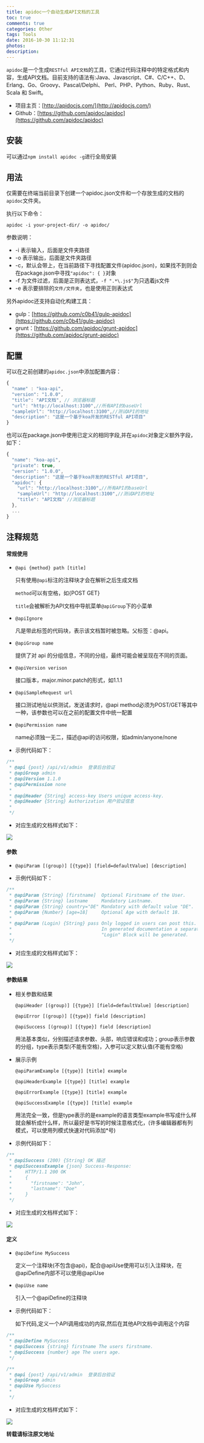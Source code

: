 ```yaml
---
title: apidoc一个自动生成API文档的工具
toc: true
comments: true
categories: Other
tags: Tools
date: 2016-10-30 11:12:31
photos:
description:
---
```


`apidoc`是一个生成`RESTful API文档`的工具，它通过代码注释中的特定格式和内容，生成API文档。目前支持的语法有:Java、Javascript、C#、C/C++、D、Erlang、Go、Groovy、Pascal/Delphi、 Perl、PHP、Python、Ruby、Rust、Scala 和 Swift。

* 项目主页：[http://apidocjs.com/](http://apidocjs.com/) 
* Github：[https://github.com/apidoc/apidoc](https://github.com/apidoc/apidoc)
<!--more-->
## 安装

可以通过`npm install apidoc -g`进行全局安装

## 用法

仅需要在终端当前目录下创建一个apidoc.json文件和一个存放生成的文档的`apidoc`文件夹。

执行以下命令：
```shell
apidoc -i your-project-dir/ -o apidoc/
```

参数说明：

* -i 表示输入，后面是文件夹路径
* -o 表示输出，后面是文件夹路径
* -c，默认会带上，在当前路径下寻找配置文件(apidoc.json)，如果找不到则会在package.json中寻找`"apidoc": { }`对象
* -f 为文件过滤，后面是正则表达式，`-f ".*\.js$"`为只选着js文件
* -e 表示要排除的`文件/文件夹`，也是使用正则表达式

另外apidoc还支持自动化构建工具：

* gulp：[https://github.com/c0b41/gulp-apidoc](https://github.com/c0b41/gulp-apidoc)
* grunt：[https://github.com/apidoc/grunt-apidoc](https://github.com/apidoc/grunt-apidoc)

## 配置

可以在之前创建的`apidoc.json`中添加配置内容：

```js
{
  "name" : "koa-api",
  "version": "1.0.0",
  "title": "API文档", // 浏览器标题
  "url": "http://localhost:3100",//所有API的baseUrl
  "sampleUrl": "http://localhost:3100",//测试API的地址
  "description": "这是一个基于koa开发的RESTful API项目"
}
```

也可以在package.json中使用已定义的相同字段,并在`apidoc`对象定义额外字段，如下：

```js
{
  "name": "koa-api",
  "private": true,
  "version": "1.0.0",
  "description": "这是一个基于koa开发的RESTful API项目",
  "apidoc": {
    "url": "http://localhost:3100",//所有API的baseUrl
    "sampleUrl": "http://localhost:3100",//测试API的地址
    "title": "API文档" //浏览器标题
  },
  ...
}
```

## 注释规范

#### 常规使用

* `@api {method} path [title]`

    只有使用`@api`标注的注释块才会在解析之后生成文档

    `method`可以有空格，如{POST GET}

    `title`会被解析为API文档中导航菜单`@apiGroup`下的小菜单

* `@apiIgnore` 

    凡是带此标签的代码块，表示该文档暂时被忽略。父标签：@api。

* `@apiGroup name`
  
    提供了对 api 的分组信息，不同的分组，最终可能会被呈现在不同的页面。

* `@apiVersion verison`
  
    接口版本，major.minor.patch的形式，如1.1.1

* `@apiSampleRequest url`
  
    接口测试地址以供测试，发送请求时，@api method必须为POST/GET等其中一种，该参数也可以在之前的配置文件中统一配置

* `@apiPermission name`

    name必须独一无二，描述@api的访问权限，如admin/anyone/none

* 示例代码如下：

```js
/**
 * @api {post} /api/v1/admin  登录后台验证 
 * @apiGroup admin
 * @apiVersion 1.1.0
 * @apiPermission none
 *
 * @apiHeader {String} access-key Users unique access-key.
 * @apiHeader {String} Authorization 用户验证信息
 *
 */
```

* 对应生成的文档样式如下：

![](http://ww4.sinaimg.cn/large/006y8lVagw1fabo85xestj30r00hrjsr.jpg)

#### 参数

* `@apiParam [(group)] [{type}] [field=defaultValue] [description]`

* 示例代码如下：

```js
/**
 * @apiParam {String} [firstname]  Optional Firstname of the User.
 * @apiParam {String} lastname     Mandatory Lastname.
 * @apiParam {String} country="DE" Mandatory with default value "DE".
 * @apiParam {Number} [age=18]     Optional Age with default 18.
 *
 * @apiParam (Login) {String} pass Only logged in users can post this.
 *                                 In generated documentation a separate
 *                                 "Login" Block will be generated.
 */                                 
```

* 对应生成的文档样式如下：

![](http://ww3.sinaimg.cn/large/006y8lVagw1fabo5ltbj0j31cs0nmwhr.jpg)

#### 参数结果

* 相关参数和结果

    `@apiHeader [(group)] [{type}] [field=defaultValue] [description]`

    `@apiError [(group)] [{type}] field [description]`

    `@apiSuccess [(group)] [{type}] field [description]`
      
    用法基本类似，分别描述请求参数、头部，响应错误和成功；group表示参数的分组，type表示类型(不能有空格)，入参可以定义默认值(不能有空格)

* 展示示例

    `@apiParamExample [{type}] [title] example`

    `@apiHeaderExample [{type}] [title] example`

    `@apiErrorExample [{type}] [title] example`

    `@apiSuccessExample [{type}] [title] example`
      
    用法完全一致，但是type表示的是example的语言类型example书写成什么样就会解析成什么样，所以最好是书写的时候注意格式化，(许多编辑器都有列模式，可以使用列模式快速对代码添加*号)

* 示例代码如下：

```js
/**
 * @apiSuccess (200) {String} OK 描述
 * @apiSuccessExample {json} Success-Response:
 *     HTTP/1.1 200 OK
 *     {
 *       "firstname": "John",
 *       "lastname": "Doe"
 *     }
 */
```

* 对应生成的文档样式如下：

![](http://ww4.sinaimg.cn/large/006y8lVagw1fabo1cxcizj316w0hggn7.jpg)


#### 定义

* `@apiDefine MySuccess`

    定义一个注释块(不包含@api)，配合@apiUse使用可以引入注释块，在@apiDefine内部不可以使用@apiUse

* `@apiUse name`
  
    引入一个@apiDefine的注释块



* 示例代码如下：

    如下代码,定义一个API调用成功的内容,然后在其他API文档中调用这个内容

```js
/**
 * @apiDefine MySuccess
 * @apiSuccess {string} firstname The users firstname.
 * @apiSuccess {number} age The users age.
 */

/**
 * @api {post} /api/v1/admin  登录后台验证 
 * @apiGroup admin
 * @apiUse MySuccess
 *
 */
```

* 对应生成的文档样式如下：

![](http://ww2.sinaimg.cn/large/006y8lVagw1faboaw3539j31ce0oodit.jpg)


**转载请标注原文地址**


